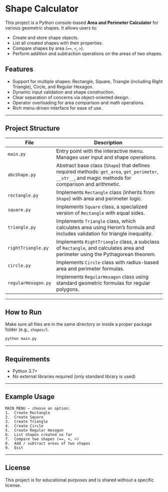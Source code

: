 # Shape Calculator

This project is a Python console-based **Area and Perimeter Calculator** for various geometric shapes. It allows users to:

- Create and store shape objects.
- List all created shapes with their properties.
- Compare shapes by area (`==`, `<`, `>`).
- Perform addition and subtraction operations on the areas of two shapes.

## Features

- Support for multiple shapes: Rectangle, Square, Triangle (including Right Triangle), Circle, and Regular Hexagon.
- Dynamic input validation and shape construction.
- Clear separation of concerns via object-oriented design.
- Operator overloading for area comparison and math operations.
- Rich menu-driven interface for ease of use.

---

## Project Structure

| File | Description |
|------|-------------|
| `main.py` | Entry point with the interactive menu. Manages user input and shape operations. |
| `abcShape.py` | Abstract base class (`Shape`) that defines required methods: `get_area`, `get_perimeter`, `__str__`, and magic methods for comparison and arithmetic. |
| `rectangle.py` | Implements `Rectangle` class (inherits from `Shape`) with area and perimeter logic. |
| `square.py` | Implements `Square` class, a specialized version of `Rectangle` with equal sides. |
| `triangle.py` | Implements `Triangle` class, which calculates area using Heron’s formula and includes validation for triangle inequality. |
| `rightTriangle.py` | Implements `RightTriangle` class, a subclass of `Rectangle`, and calculates area and perimeter using the Pythagorean theorem. |
| `circle.py` | Implements `Circle` class with radius-based area and perimeter formulas. |
| `regularHexagon.py` | Implements `RegularHexagon` class using standard geometric formulas for regular polygons. |

---

## How to Run

Make sure all files are in the same directory or inside a proper package folder (e.g., `shapes/`).

```bash
python main.py
```

---

## Requirements

- Python 3.7+
- No external libraries required (only standard library is used)

---

## Example Usage

```
MAIN MENU – choose an option:
1.  Create Rectangle
2.  Create Square
3.  Create Triangle
4.  Create Circle
5.  Create Regular Hexagon
6.  List shapes created so far
7.  Compare two shapes (==, <, >)
8.  Add / subtract areas of two shapes
9.  Exit
```

---

## License

This project is for educational purposes and is shared without a specific license.
